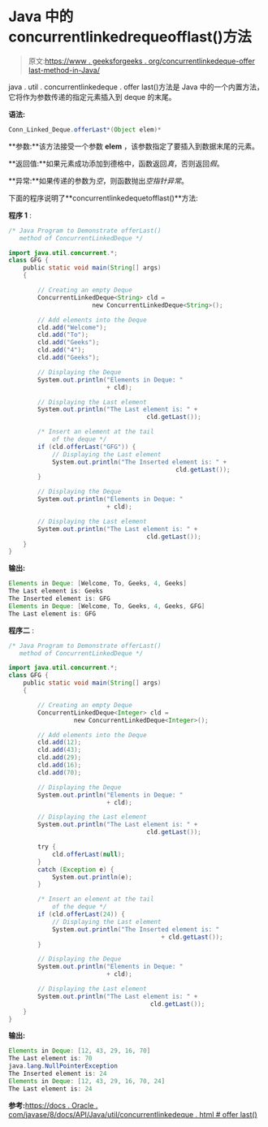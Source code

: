 # Java 中的 concurrentlinkedrequeofflast()方法

> 原文:[https://www . geeksforgeeks . org/concurrentlinkedeque-offer last-method-in-Java/](https://www.geeksforgeeks.org/concurrentlinkeddeque-offerlast-method-in-java/)

java . util . concurrentlinkedeque . offer last()方法是 Java 中的一个内置方法，它将作为参数传递的指定元素插入到 deque 的末尾。

**语法:**

```java
Conn_Linked_Deque.offerLast*(Object elem)*
```

**参数:**该方法接受一个参数 **elem** ，该参数指定了要插入到数据末尾的元素。

**返回值:**如果元素成功添加到德格中，函数返回*真*，否则返回*假*。

**异常:**如果传递的参数为*空*，则函数抛出*空指针异常*。

下面的程序说明了**concurrentlinkedequetofflast()**方法:

**程序 1** :

```java
/* Java Program to Demonstrate offerLast()
   method of ConcurrentLinkedDeque */

import java.util.concurrent.*;
class GFG {
    public static void main(String[] args)
    {

        // Creating an empty Deque
        ConcurrentLinkedDeque<String> cld = 
                       new ConcurrentLinkedDeque<String>();

        // Add elements into the Deque
        cld.add("Welcome");
        cld.add("To");
        cld.add("Geeks");
        cld.add("4");
        cld.add("Geeks");

        // Displaying the Deque
        System.out.println("Elements in Deque: "
                           + cld);

        // Displaying the Last element
        System.out.println("The Last element is: " + 
                                      cld.getLast());

        /* Insert an element at the tail
            of the deque */
        if (cld.offerLast("GFG")) {
            // Displaying the Last element
            System.out.println("The Inserted element is: " + 
                                              cld.getLast());
        }

        // Displaying the Deque
        System.out.println("Elements in Deque: "
                           + cld);

        // Displaying the Last element
        System.out.println("The Last element is: " + 
                                      cld.getLast());
    }
}
```

**输出:**

```java
Elements in Deque: [Welcome, To, Geeks, 4, Geeks]
The Last element is: Geeks
The Inserted element is: GFG
Elements in Deque: [Welcome, To, Geeks, 4, Geeks, GFG]
The Last element is: GFG

```

**程序二** :

```java
/* Java Program to Demonstrate offerLast()
   method of ConcurrentLinkedDeque */

import java.util.concurrent.*;
class GFG {
    public static void main(String[] args)
    {

        // Creating an empty Deque
        ConcurrentLinkedDeque<Integer> cld = 
                  new ConcurrentLinkedDeque<Integer>();

        // Add elements into the Deque
        cld.add(12);
        cld.add(43);
        cld.add(29);
        cld.add(16);
        cld.add(70);

        // Displaying the Deque
        System.out.println("Elements in Deque: "
                           + cld);

        // Displaying the Last element
        System.out.println("The Last element is: " + 
                                      cld.getLast());

        try {
            cld.offerLast(null);
        }
        catch (Exception e) {
            System.out.println(e);
        }

        /* Insert an element at the tail
            of the deque */
        if (cld.offerLast(24)) {
            // Displaying the Last element
            System.out.println("The Inserted element is: "
                                          + cld.getLast());
        }

        // Displaying the Deque
        System.out.println("Elements in Deque: "
                           + cld);

        // Displaying the Last element
        System.out.println("The Last element is: " +
                                       cld.getLast());
    }
}
```

**输出:**

```java
Elements in Deque: [12, 43, 29, 16, 70]
The Last element is: 70
java.lang.NullPointerException
The Inserted element is: 24
Elements in Deque: [12, 43, 29, 16, 70, 24]
The Last element is: 24

```

**参考:**[https://docs . Oracle . com/javase/8/docs/API/Java/util/concurrentlinkedeque . html # offer last()](https://docs.oracle.com/javase/8/docs/api/java/util/concurrent/ConcurrentLinkedDeque.html#offerLast-E-)